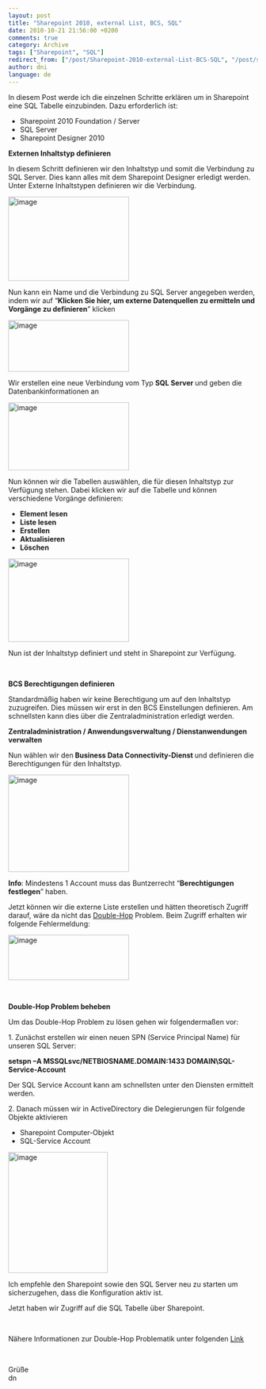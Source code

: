 ```yaml
---
layout: post
title: "Sharepoint 2010, external List, BCS, SQL"
date: 2010-10-21 21:56:00 +0200
comments: true
category: Archive
tags: ["Sharepoint", "SQL"]
redirect_from: ["/post/Sharepoint-2010-external-List-BCS-SQL", "/post/sharepoint-2010-external-list-bcs-sql"]
author: dni
language: de
---
```

<!-- more -->
<p>In diesem Post werde ich die einzelnen Schritte erklären um in Sharepoint eine SQL Tabelle einzubinden. Dazu erforderlich ist:</p>  <ul>   <li>Sharepoint 2010 Foundation / Server </li>    <li>SQL Server </li>    <li>Sharepoint Designer 2010 </li> </ul>  <p><strong>Externen Inhaltstyp definieren</strong></p>  <p>In diesem Schritt definieren wir den Inhaltstyp und somit die Verbindung zu SQL Server. Dies kann alles mit dem Sharepoint Designer erledigt werden. Unter Externe Inhaltstypen definieren wir die Verbindung.</p>  <p><a href="/assets/archive/image_275.png"><img style="background-image: none; border-right-width: 0px; margin: 0px 10px 0px 0px; padding-left: 0px; padding-right: 0px; display: inline; border-top-width: 0px; border-bottom-width: 0px; border-left-width: 0px; padding-top: 0px" title="image" border="0" alt="image" src="/assets/archive/image_thumb_273.png" width="244" height="170" /></a></p>  <p>Nun kann ein Name und die Verbindung zu SQL Server angegeben werden, indem wir auf “<strong>Klicken Sie hier, um externe Datenquellen zu ermitteln und Vorgänge zu definieren</strong>” klicken</p>  <p><a href="/assets/archive/image_276.png"><img style="background-image: none; border-right-width: 0px; margin: 0px 10px 0px 0px; padding-left: 0px; padding-right: 0px; display: inline; border-top-width: 0px; border-bottom-width: 0px; border-left-width: 0px; padding-top: 0px" title="image" border="0" alt="image" src="/assets/archive/image_thumb_274.png" width="244" height="104" /></a></p>  <p>Wir erstellen eine neue Verbindung vom Typ <strong>SQL Server </strong>und geben die Datenbankinformationen an</p>  <p><a href="/assets/archive/image_277.png"><img style="background-image: none; border-right-width: 0px; margin: 0px 10px 0px 0px; padding-left: 0px; padding-right: 0px; display: inline; border-top-width: 0px; border-bottom-width: 0px; border-left-width: 0px; padding-top: 0px" title="image" border="0" alt="image" src="/assets/archive/image_thumb_275.png" width="244" height="137" /></a></p>  <p>Nun können wir die Tabellen auswählen, die für diesen Inhaltstyp zur Verfügung stehen. Dabei klicken wir auf die Tabelle und können verschiedene Vorgänge definieren:</p>  <ul>   <li><strong>Element lesen</strong> </li>    <li><strong>Liste lesen</strong> </li>    <li><strong>Erstellen</strong> </li>    <li><strong>Aktualisieren</strong> </li>    <li><strong>Löschen</strong> </li> </ul>  <p><a href="/assets/archive/image_278.png"><img style="background-image: none; border-right-width: 0px; margin: 0px 10px 0px 0px; padding-left: 0px; padding-right: 0px; display: inline; border-top-width: 0px; border-bottom-width: 0px; border-left-width: 0px; padding-top: 0px" title="image" border="0" alt="image" src="/assets/archive/image_thumb_276.png" width="244" height="168" /></a></p>  <p>Nun ist der Inhaltstyp definiert und steht in Sharepoint zur Verfügung.</p>  <p>&#160;</p>  <p><strong>BCS Berechtigungen definieren</strong></p>  <p>Standardmäßig haben wir keine Berechtigung um auf den Inhaltstyp zuzugreifen. Dies müssen wir erst in den BCS Einstellungen definieren. Am schnellsten kann dies über die Zentraladministration erledigt werden.</p>  <p><strong>Zentraladministration / Anwendungsverwaltung / Dienstanwendungen verwalten</strong></p>  <p>Nun wählen wir den<strong> Business Data Connectivity-Dienst </strong>und definieren die Berechtigungen für den Inhaltstyp.</p>  <p><a href="/assets/archive/image_279.png"><img style="background-image: none; border-right-width: 0px; margin: 0px 10px 0px 0px; padding-left: 0px; padding-right: 0px; display: inline; border-top-width: 0px; border-bottom-width: 0px; border-left-width: 0px; padding-top: 0px" title="image" border="0" alt="image" src="/assets/archive/image_thumb_277.png" width="244" height="196" /></a></p>  <p><strong>Info</strong>: Mindestens 1 Account muss das Buntzerrecht “<strong>Berechtigungen festlegen</strong>” haben.</p>  <p>Jetzt können wir die externe Liste erstellen und hätten theoretisch Zugriff darauf, wäre da nicht das <a href="http://blogs.msdn.com/b/knowledgecast/archive/2007/01/31/the-double-hop-problem.aspx" target="_blank">Double-Hop</a> Problem. Beim Zugriff erhalten wir folgende Fehlermeldung:</p>  <p><a href="/assets/archive/image_280.png"><img style="background-image: none; border-right-width: 0px; margin: 0px 10px 0px 0px; padding-left: 0px; padding-right: 0px; display: inline; border-top-width: 0px; border-bottom-width: 0px; border-left-width: 0px; padding-top: 0px" title="image" border="0" alt="image" src="/assets/archive/image_thumb_278.png" width="244" height="91" /></a></p>  <p>&#160;</p>  <p><strong>Double-Hop Problem beheben</strong></p>  <p>Um das Double-Hop Problem zu lösen gehen wir folgendermaßen vor:</p>  <p>1. Zunächst erstellen wir einen neuen SPN (Service Principal Name) für unseren SQL Server:</p>  <p><strong>setspn –A MSSQLsvc/NETBIOSNAME.DOMAIN:1433 DOMAIN\SQL-Service-Account</strong></p>  <p>Der SQL Service Account kann am schnellsten unter den Diensten ermittelt werden.</p>  <p>2. Danach müssen wir in ActiveDirectory die Delegierungen für folgende Objekte aktivieren</p>  <ul>   <li>Sharepoint Computer-Objekt </li>    <li>SQL-Service Account </li> </ul>  <p><a href="/assets/archive/image_281.png"><img style="background-image: none; border-right-width: 0px; margin: 0px 10px 0px 0px; padding-left: 0px; padding-right: 0px; display: inline; border-top-width: 0px; border-bottom-width: 0px; border-left-width: 0px; padding-top: 0px" title="image" border="0" alt="image" src="/assets/archive/image_thumb_279.png" width="201" height="244" /></a></p>  <p>Ich empfehle den Sharepoint sowie den SQL Server neu zu starten um sicherzugehen, dass die Konfiguration aktiv ist.</p>  <p>Jetzt haben wir Zugriff auf die SQL Tabelle über Sharepoint.</p>  <p>&#160;</p>  <p>Nähere Informationen zur Double-Hop Problematik unter folgenden <a href="http://blogs.msdn.com/b/knowledgecast/archive/2007/01/31/the-double-hop-problem.aspx" target="_blank">Link</a></p>  <p>&#160;</p>  <p>Grüße    <br />dn</p>


